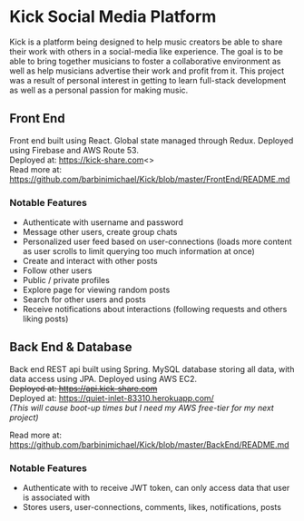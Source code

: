 # Kick Social Media Platform

Kick is a platform being designed to help music creators be able to share their work with others in a social-media like experience. The goal is to be able to bring together musicians to foster a collaborative environment as well as help musicians advertise their work and profit from it. This project was a result of personal interest in getting to learn full-stack development as well as a personal passion for making music.

## Front End

Front end built using React. Global state managed through Redux. Deployed using Firebase and AWS Route 53.  
Deployed at: https://kick-share.com<>  
Read more at: https://github.com/barbinimichael/Kick/blob/master/FrontEnd/README.md

### Notable Features

- Authenticate with username and password
- Message other users, create group chats
- Personalized user feed based on user-connections (loads more content as user scrolls to limit querying too much information at once)
- Create and interact with other posts
- Follow other users
- Public / private profiles
- Explore page for viewing random posts
- Search for other users and posts
- Receive notifications about interactions (following requests and others liking posts)

## Back End & Database

Back end REST api built using Spring. MySQL database storing all data, with data access using JPA. Deployed using AWS EC2.  
~~Deployed at: https://api.kick-share.com~~  
Deployed at: https://quiet-inlet-83310.herokuapp.com/  
_(This will cause boot-up times but I need my AWS free-tier for my next project)_

Read more at: https://github.com/barbinimichael/Kick/blob/master/BackEnd/README.md

### Notable Features

- Authenticate with to receive JWT token, can only access data that user is associated with
- Stores users, user-connections, comments, likes, notifications, posts

